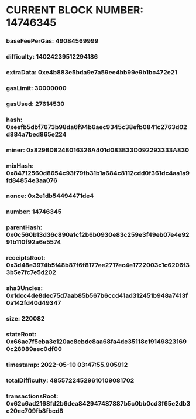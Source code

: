 # CURRENT BLOCK NUMBER: 14746345

### baseFeePerGas: 49084569999
### difficulty: 14024239512294186
### extraData: 0xe4b883e5bda9e7a59ee4bb99e9b1bc472e21
### gasLimit: 30000000
### gasUsed: 27614530
### hash: 0xeefb5dbf7673b98da6f94b6aec9345c38efb0841c2763d02d884a7bed865e224
### miner: 0x829BD824B016326A401d083B33D092293333A830
### mixHash: 0x84712560d8654c93f79fb31b1a684c8112cdd0f361dc4aa1a9fd84854e3aa076
### nonce: 0x2e1db54494471de4
### number: 14746345
### parentHash: 0x0c560b13d36c890a1cf2b6b0930e83c259e3f49eb07e4e9291b110f92a6e5574
### receiptsRoot: 0x3d48e3974b5f48b87f6f8177ee2717ec4e1722003c1c6206f33b5e7fc7e5d202
### sha3Uncles: 0x1dcc4de8dec75d7aab85b567b6ccd41ad312451b948a7413f0a142fd40d49347
### size: 220082
### stateRoot: 0x66ae7f5eba3e120ac8ebdc8aa68fa4de35118c191498231690c28989aec0df00
### timestamp: 2022-05-10 03:47:55.905912
### totalDifficulty: 48557224529610109081702
### transactionsRoot: 0x62c6ad2168fd2b6dea842947487887b5c0bb0cd3f65e2db3c20ec709fb8fbcd8
